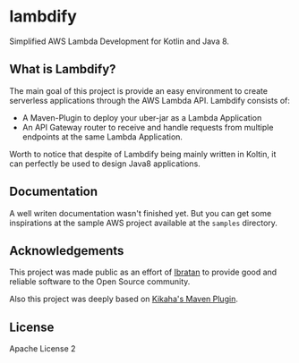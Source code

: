 # lambdify
Simplified AWS Lambda Development for Kotlin and Java 8.

## What is Lambdify?
The main goal of this project is provide an easy environment to create serverless applications through the AWS Lambda API. 
Lambdify consists of:
- A Maven-Plugin to deploy your uber-jar as a Lambda Application
- An API Gateway router to receive and handle requests from multiple endpoints at the same Lambda Application.

Worth to notice that despite of Lambdify being mainly written in Koltin, it can perfectly be used to design Java8 applications.

## Documentation
A well writen documentation wasn't finished yet. But you can get some inspirations at the sample
AWS project available at the `samples` directory.

## Acknowledgements
This project was made public as an effort of [Ibratan](https://github.com/Ibratan) to provide good and reliable software to
the Open Source community.

Also this project was deeply based on [Kikaha's Maven Plugin](http://kikaha.io).

## License
Apache License 2
